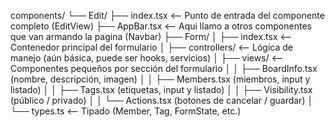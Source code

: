 components/
└── Edit/
    ├── index.tsx               <-- Punto de entrada del componente completo (EditView)
    ├── AppBar.tsx              <-- Aqui llamo a otros componentes que van armando la pagina (Navbar)
    ├── Form/
    │   ├── index.tsx           <-- Contenedor principal del formulario
    │   ├── controllers/        <-- Lógica de manejo (aún básica, puede ser hooks, servicios)
    │   ├── views/              <-- Componentes pequeños por sección del formulario
    │   │   ├── BoardInfo.tsx       (nombre, descripción, imagen)
    │   │   ├── Members.tsx         (miembros, input y listado)
    │   │   ├── Tags.tsx            (etiquetas, input y listado)
    │   │   ├── Visibility.tsx      (público / privado)
    │   │   └── Actions.tsx         (botones de cancelar / guardar)
    │   └── types.ts             <-- Tipado (Member, Tag, FormState, etc.)

